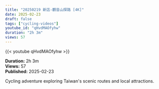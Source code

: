 ```yaml
---
title: "20250219 新店-觀音山探路 [4K]"
date: 2025-02-23
draft: false
tags: ["cycling-videos"]
youtube_id: "qHvdMAOfyhw"
duration: "2h 3m"
views: 57
---
```


{{< youtube qHvdMAOfyhw >}}

**Duration:** 2h 3m  
**Views:** 57  
**Published:** 2025-02-23

Cycling adventure exploring Taiwan's scenic routes and local attractions.
